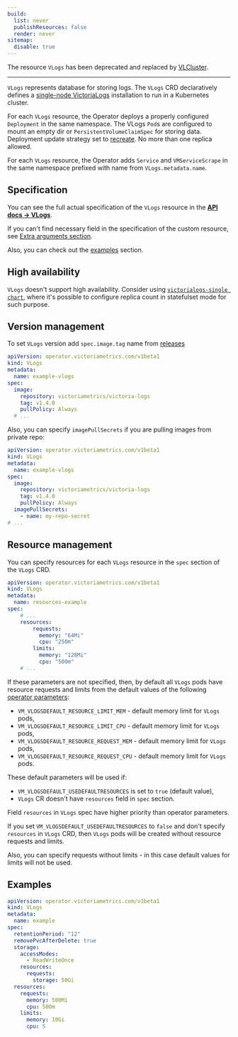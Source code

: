 ```yaml
---
build:
  list: never
  publishResources: false
  render: never
sitemap:
  disable: true
---
```


The resource `VLogs` has been deprecated and replaced by [VLCluster](https://docs.victoriametrics.com/operator/resources/vlcluster/).

---

`VLogs` represents database for storing logs.
The `VLogs` CRD declaratively defines a [single-node VictoriaLogs](https://docs.victoriametrics.com/victorialogs/)
installation to run in a Kubernetes cluster.

For each `VLogs` resource, the Operator deploys a properly configured `Deployment` in the same namespace.
The VLogs `Pod`s are configured to mount an empty dir or `PersistentVolumeClaimSpec` for storing data.
Deployment update strategy set to [recreate](https://kubernetes.io/docs/concepts/workloads/controllers/deployment/#recreate-deployment).
No more than one replica allowed.

For each `VLogs` resource, the Operator adds `Service` and `VMServiceScrape` in the same namespace prefixed with name from `VLogs.metadata.name`.

## Specification

You can see the full actual specification of the `VLogs` resource in the **[API docs -> VLogs](https://docs.victoriametrics.com/operator/api/#vlogs)**.

If you can't find necessary field in the specification of the custom resource,
see [Extra arguments section](https://docs.victoriametrics.com/operator/resources/#extra-arguments).

Also, you can check out the [examples](https://docs.victoriametrics.com/operator/resources/vlogs/#examples) section.

## High availability

`VLogs` doesn't support high availability. Consider using [`victorialogs-single chart`](https://docs.victoriametrics.com/helm/victorialogs-single/), where it's possible to configure replica count in statefulset mode for such purpose.

## Version management

To set `VLogs` version add `spec.image.tag` name from [releases](https://github.com/VictoriaMetrics/VictoriaMetrics/releases)

```yaml
apiVersion: operator.victoriametrics.com/v1beta1
kind: VLogs
metadata:
  name: example-vlogs
spec:
  image:
    repository: victoriametrics/victoria-logs
    tag: v1.4.0
    pullPolicy: Always
  # ...
```

Also, you can specify `imagePullSecrets` if you are pulling images from private repo:

```yaml
apiVersion: operator.victoriametrics.com/v1beta1
kind: VLogs
metadata:
  name: example-vlogs
spec:
  image:
    repository: victoriametrics/victoria-logs
    tag: v1.4.0
    pullPolicy: Always
  imagePullSecrets:
    - name: my-repo-secret
# ...
```

## Resource management

You can specify resources for each `VLogs` resource in the `spec` section of the `VLogs` CRD.

```yaml
apiVersion: operator.victoriametrics.com/v1beta1
kind: VLogs
metadata:
  name: resources-example
spec:
    # ...
    resources:
        requests:
          memory: "64Mi"
          cpu: "250m"
        limits:
          memory: "128Mi"
          cpu: "500m"
    # ...
```

If these parameters are not specified, then,
by default all `VLogs` pods have resource requests and limits from the default values of the following [operator parameters](https://docs.victoriametrics.com/operator/configuration/):

- `VM_VLOGSDEFAULT_RESOURCE_LIMIT_MEM` - default memory limit for `VLogs` pods,
- `VM_VLOGSDEFAULT_RESOURCE_LIMIT_CPU` - default memory limit for `VLogs` pods,
- `VM_VLOGSDEFAULT_RESOURCE_REQUEST_MEM` - default memory limit for `VLogs` pods,
- `VM_VLOGSDEFAULT_RESOURCE_REQUEST_CPU` - default memory limit for `VLogs` pods.

These default parameters will be used if:

- `VM_VLOGSDEFAULT_USEDEFAULTRESOURCES` is set to `true` (default value),
- `VLogs` CR doesn't have `resources` field in `spec` section.

Field `resources` in `VLogs` spec have higher priority than operator parameters.

If you set `VM_VLOGSDEFAULT_USEDEFAULTRESOURCES` to `false` and don't specify `resources` in `VLogs` CRD,
then `VLogs` pods will be created without resource requests and limits.

Also, you can specify requests without limits - in this case default values for limits will not be used.

## Examples

```yaml
apiVersion: operator.victoriametrics.com/v1beta1
kind: VLogs
metadata:
  name: example
spec:
  retentionPeriod: "12"
  removePvcAfterDelete: true
  storage:
    accessModes:
      - ReadWriteOnce
    resources:
      requests:
        storage: 50Gi
  resources:
    requests:
      memory: 500Mi
      cpu: 500m
    limits:
      memory: 10Gi
      cpu: 5
```
